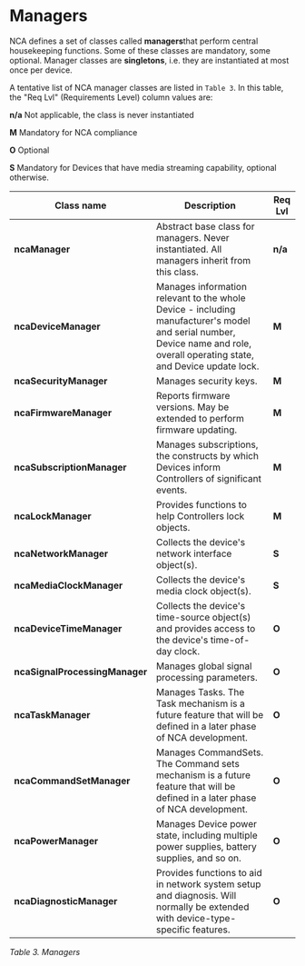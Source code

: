 # Managers

NCA defines a set of classes called **managers**that perform central housekeeping functions. Some of these classes are mandatory, some optional. Manager classes are **singletons**, i.e. they are instantiated at most once per device.

A tentative list of NCA manager classes are listed in `Table 3`. In this table, the "Req Lvl" (Requirements Level) column values are:

**n/a** Not applicable, the class is never instantiated

**M** Mandatory for NCA compliance

**O** Optional

**S** Mandatory for Devices that have media streaming capability, optional otherwise.

| **Class name** | **Description** | **Req Lvl** |
| --- | --- | --- |
| **ncaManager** | Abstract base class for managers. Never instantiated. All managers inherit from this class. | **n/a** |
| **ncaDeviceManager** | Manages information relevant to the whole Device - including manufacturer's model and serial number, Device name and role, overall operating state, and Device update lock. | **M** |
| **ncaSecurityManager** | Manages security keys. | **M** |
| **ncaFirmwareManager** | Reports firmware versions. May be extended to perform firmware updating. | **M** |
| **ncaSubscriptionManager** | Manages subscriptions, the constructs by which Devices inform Controllers of significant events. | **M** |
| **ncaLockManager** | Provides functions to help Controllers lock objects. | **M** |
| **ncaNetworkManager** | Collects the device's network interface object(s). | **S** |
| **ncaMediaClockManager** | Collects the device's media clock object(s). | **S** |
| **ncaDeviceTimeManager** | Collects the device's time-source object(s) and provides access to the device's time-of-day clock. | **O** |
| **ncaSignalProcessingManager** | Manages global signal processing parameters. | **O** |
| **ncaTaskManager** | Manages Tasks. The Task mechanism is a future feature that will be defined in a later phase of NCA development. | **O** |
| **ncaCommandSetManager** | Manages CommandSets. The Command sets mechanism is a future feature that will be defined in a later phase of NCA development. | **O** |
| **ncaPowerManager** | Manages Device power state, including multiple power supplies, battery supplies, and so on. | **O** |
| **ncaDiagnosticManager** | Provides functions to aid in network system setup and diagnosis. Will normally be extended with device-type-specific features. | **O** |

*Table 3. Managers* 
